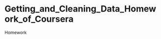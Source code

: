 Getting_and_Cleaning_Data_Homework_of_Coursera
==============================================

Homework
